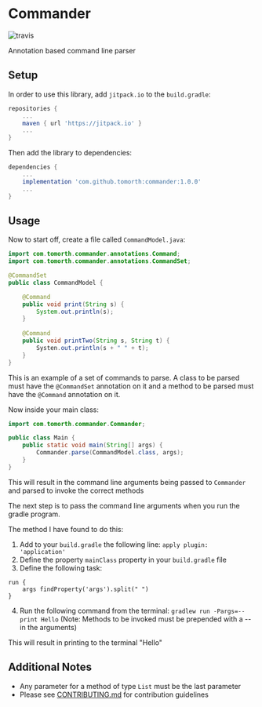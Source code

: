 # Commander
![travis](https://travis-ci.org/TomOrth/Commander.svg?branch=master) <br />

Annotation based command line parser

## Setup
In order to use this library, add `jitpack.io` to the `build.gradle`:
```gradle
repositories {
    ...
    maven { url 'https://jitpack.io' }
    ...
}
```
Then add the library to dependencies:
```gradle
dependencies {
    ...
    implementation 'com.github.tomorth:commander:1.0.0'
    ...
}
```

## Usage
Now to start off, create a file called `CommandModel.java`:
```java
import com.tomorth.commander.annotations.Command;
import com.tomorth.commander.annotations.CommandSet;

@CommandSet
public class CommandModel {

    @Command
    public void print(String s) {
        System.out.println(s);
    }
    
    @Command
    public void printTwo(String s, String t) {
        Systen.out.println(s + " " + t);
    }
}
```
This is an example of a set of commands to parse.  A class to be parsed must have the `@CommandSet` annotation on it and a method to be parsed must have the `@Command` annotation on it.

Now inside your main class: 
```java
import com.tomorth.commander.Commander;

public class Main {
    public static void main(String[] args) {
        Commander.parse(CommandModel.class, args);
    }
}
```
This will result in the command line arguments being passed to `Commander` and parsed to invoke the correct methods

The next step is to pass the command line arguments when you run the gradle program.

The method I have found to do this:
1. Add to your `build.gradle` the following line: `apply plugin: 'application'`
2. Define the property `mainClass` property in your `build.gradle` file
3. Define the following task:
```task
run {
    args findProperty('args').split(" ")
}
```
4. Run the following command from the terminal: `gradlew run -Pargs=--print Hello` (Note: Methods to be invoked must be prepended with a -- in the arguments)

This will result in printing to the terminal "Hello"

## Additional Notes
* Any parameter for a method of type `List` must be the last parameter
* Please see [CONTRIBUTING.md](CONTRIBUTING.md) for contribution guidelines